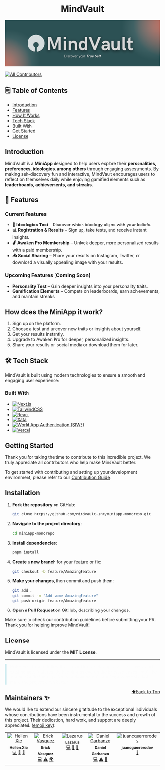  
<h1 align="center">MindVault</h1>
 <p align="center">
    <img src="docs\img\MindVaultBanner.png" width="700">
</p>


<!-- ALL-CONTRIBUTORS-BADGE:START - Do not remove or modify this section -->
[![All Contributors](https://img.shields.io/badge/all_contributors-5-orange.svg?style=flat-square)](#contributors-)
<!-- ALL-CONTRIBUTORS-BADGE:END -->

## 🗒️ Table of Contents
- [Introduction](#introduction)
- [Features](#-features)
- [How It Works](#-how-it-works)
- [Tech Stack](#️-tech-stack)
- [Built With](#built-with)
- [Get Started](#getting-started)
- [License](#-license)

## Introduction

MindVault is a **MiniApp** designed to help users explore their **personalities, preferences, ideologies, among others** through engaging assessments. By making self-discovery fun and interactive, MindVault encourages users to reflect on themselves daily while enjoying gamified elements such as **leaderboards, achievements, and streaks**.


## 🌟 Features

### **Current Features**
- **🧭 Ideologies Test** – Discover which ideology aligns with your beliefs.
- **📊 Registration & Results** – Sign up, take tests, and receive instant insights.
- **🔓 Awaken Pro Membership** – Unlock deeper, more personalized results with a paid membership.
- **📤 Social Sharing** – Share your results on Instagram, Twitter, or download a visually appealing image with your results.

### **Upcoming Features** (Coming Soon)
- **Personality Test** – Gain deeper insights into your personality traits.
- **Gamification Elements** – Compete on leaderboards, earn achievements, and maintain streaks.

## How does the MiniApp it work?
1. Sign up on the platform.
2. Choose a test and uncover new traits or insights about yourself.
3. Get your results instantly.
4. Upgrade to Awaken Pro for deeper, personalized insights.
5. Share your results on social media or download them for later.

## 🛠️ Tech Stack
MindVault is built using modern technologies to ensure a smooth and engaging user experience:

### Built With
- [![Next.js](https://img.shields.io/badge/-Next.js-000000?style=flat&logo=next.js&logoColor=white)](https://nextjs.org/)
- [![TailwindCSS](https://img.shields.io/badge/-TailwindCSS-06B6D4?style=flat&logo=tailwindcss&logoColor=white)](https://tailwindcss.com/)
- [![React](https://img.shields.io/badge/-React-61DAFB?style=flat&logo=react&logoColor=white)](https://reactjs.org/)
- [![Xata](https://img.shields.io/badge/-Xata-1E1E1E?style=flat&logo=xata&logoColor=white)](https://xata.io/)
- [![World App Authentication (SIWE)](https://img.shields.io/badge/-World%20App%20Authentication-22A7F0?style=flat&logo=worldcoin&logoColor=white)](https://worldcoin.org/)
- [![Vercel](https://img.shields.io/badge/-Vercel-000000?style=flat&logo=vercel&logoColor=white)](https://vercel.com/)

## Getting Started
Thank you for taking the time to contribute to this incredible project. We truly appreciate all contributors who help make MindVault better.

To get started with contributing and setting up your development environment, please refer to our [Contribution Guide](CONTRIBUTING.md).

## Installation

1. **Fork the repository** on GitHub:
   ```sh
   git clone https://github.com/MindVault-Inc/miniapp-monorepo.git
   ```
2. **Navigate to the project directory**:
   ```sh
   cd miniapp-monorepo
   ```
3. **Install dependencies**:
   ```sh
   pnpm install
   ```
4. **Create a new branch** for your feature or fix:
   ```sh
   git checkout -b feature/AmazingFeature
   ```
5. **Make your changes**, then commit and push them:
   ```sh
   git add .
   git commit -m "Add some AmazingFeature"
   git push origin feature/AmazingFeature
   ```
6. **Open a Pull Request** on GitHub, describing your changes.

Make sure to check our contribution guidelines before submitting your PR. Thank you for helping improve MindVault! 

## License
MindVault is licensed under the **MIT License**.

---


<div style="border-left: 5px solid #d1ecf1; padding-left: 10px; color:rgb(252, 252, 252);">
  <strong>Note:</strong> 
Feel free to follow the project for regular updates, bug fixes, and exciting new features! By keeping an eye on the latest releases, you’ll be among the first to experience enhancements and improvements that make the project even better.
</div>


<a href="#top" style="float:right;">⬆️Back to Top</a>
## Maintainers ✨

We would like to extend our sincere gratitude to the exceptional individuals whose contributions have been instrumental to the success and growth of this project. Their dedication, hard work, and support are deeply appreciated. ([emoji key](https://allcontributors.org/docs/en/emoji-key)):

<!-- ALL-CONTRIBUTORS-LIST:START - Do not remove or modify this section -->
<!-- prettier-ignore-start -->
<!-- markdownlint-disable -->
<table>
  <tbody>
    <tr>
      <td align="center" valign="top" width="14.28%"><a href="https://github.com/t0fudev"><img src="https://avatars.githubusercontent.com/u/167961274?v=4?s=120" width="120px;" alt="Hellen Xie"/><br /><sub><b>Hellen Xie</b></sub></a><br /><a href="https://github.com/evgongora/miniapp-monorepo/commits?author=t0fudev" title="Code">💻</a> <a href="#design-t0fudev" title="Design">🎨</a> <a href="https://github.com/evgongora/miniapp-monorepo/commits?author=t0fudev" title="Documentation">📖</a></td>
      <td align="center" valign="top" width="14.28%"><a href="https://github.com/evgongora"><img src="https://avatars.githubusercontent.com/u/123427413?v=4?s=120" width="120px;" alt="Erick Vasquez"/><br /><sub><b>Erick Vasquez</b></sub></a><br /><a href="https://github.com/evgongora/miniapp-monorepo/commits?author=evgongora" title="Code">💻</a> <a href="https://github.com/evgongora/miniapp-monorepo/commits?author=evgongora" title="Tests">⚠️</a> <a href="#translation-evgongora" title="Translation">🌍</a></td>
      <td align="center" valign="top" width="14.28%"><a href="https://github.com/LazarusAA"><img src="https://avatars.githubusercontent.com/u/169322121?v=4?s=120" width="120px;" alt="Lazarus"/><br /><sub><b>Lazarus</b></sub></a><br /><a href="https://github.com/evgongora/miniapp-monorepo/commits?author=LazarusAA" title="Code">💻</a> <a href="#design-LazarusAA" title="Design">🎨</a> <a href="#data-LazarusAA" title="Data">🔣</a></td>
      <td align="center" valign="top" width="14.28%"><a href="https://github.com/bitfalt"><img src="https://avatars.githubusercontent.com/u/75431447?v=4?s=120" width="120px;" alt="Daniel Garbanzo"/><br /><sub><b>Daniel Garbanzo</b></sub></a><br /><a href="https://github.com/evgongora/miniapp-monorepo/commits?author=bitfalt" title="Code">💻</a> <a href="https://github.com/evgongora/miniapp-monorepo/commits?author=bitfalt" title="Tests">⚠️</a> <a href="#data-bitfalt" title="Data">🔣</a></td>
      <td align="center" valign="top" width="14.28%"><a href="https://github.com/juancguerrerodev"><img src="https://avatars.githubusercontent.com/u/201527159?v=4?s=120" width="120px;" alt="juancguerrerodev"/><br /><sub><b>juancguerrerodev</b></sub></a><br /><a href="#business-juancguerrerodev" title="Business development">💼</a></td>
    </tr>
  </tbody>
</table>

<!-- markdownlint-restore -->
<!-- prettier-ignore-end -->

<!-- ALL-CONTRIBUTORS-LIST:END -->

